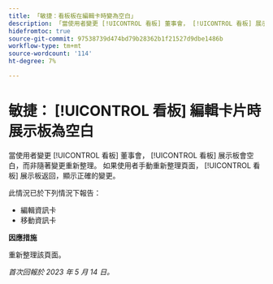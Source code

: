 ```yaml
---
title: 「敏捷：看板板在編輯卡時變為空白」
description: 「當使用者變更 [!UICONTROL 看板] 董事會， [!UICONTROL 看板] 展示板會空白，而非隨著變更重新整理。 如果使用者手動重新整理頁面， [!UICONTROL 看板] 展示板返回，顯示正確的變更。」
hidefromtoc: true
source-git-commit: 97538739d474bd79b28362b1f21527d9dbe1486b
workflow-type: tm+mt
source-wordcount: '114'
ht-degree: 7%

---
```



# 敏捷： [!UICONTROL 看板] 編輯卡片時展示板為空白

當使用者變更 [!UICONTROL 看板] 董事會， [!UICONTROL 看板] 展示板會空白，而非隨著變更重新整理。 如果使用者手動重新整理頁面， [!UICONTROL 看板] 展示板返回，顯示正確的變更。

此情況已於下列情況下報告：

* 編輯資訊卡
* 移動資訊卡

**因應措施**

重新整理該頁面。

_首次回報於 2023 年 5 月 14 日。_

